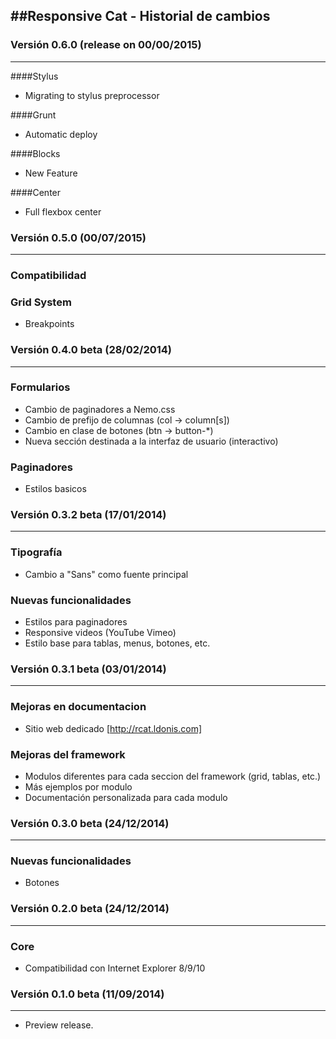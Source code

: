 ##Responsive Cat - Historial de cambios
--------------------------------

### Versión 0.6.0 (release on 00/00/2015)
--------------------------------
####Stylus
* Migrating to stylus preprocessor

####Grunt
* Automatic deploy

####Blocks
* New Feature

####Center
* Full flexbox center

### Versión 0.5.0 (00/07/2015)
--------------------------------
### Compatibilidad

### Grid System
* Breakpoints

### Versión 0.4.0 beta (28/02/2014)
--------------------------------
### Formularios
* Cambio de paginadores a Nemo.css
* Cambio de prefijo de columnas (col -> column[s])
* Cambio en clase de botones (btn -> button-*)
* Nueva sección destinada a la interfaz de usuario (interactivo)

### Paginadores
* Estilos basicos

### Versión 0.3.2 beta (17/01/2014)
--------------------------------
### Tipografía
* Cambio a "Sans" como fuente principal

### Nuevas funcionalidades
* Estilos para paginadores
* Responsive videos (YouTube Vimeo)
* Estilo base para tablas, menus, botones, etc.

### Versión 0.3.1 beta (03/01/2014)
--------------------------------
### Mejoras en documentacion
* Sitio web dedicado [http://rcat.ldonis.com]

### Mejoras del framework
* Modulos diferentes para cada seccion del framework (grid, tablas, etc.)
* Más ejemplos por modulo
* Documentación personalizada para cada modulo

### Versión 0.3.0 beta (24/12/2014)
--------------------------------
### Nuevas funcionalidades
* Botones


### Versión 0.2.0 beta (24/12/2014)
--------------------------------
### Core
* Compatibilidad con Internet Explorer 8/9/10

### Versión 0.1.0 beta (11/09/2014)
--------------------------------
* Preview release.
